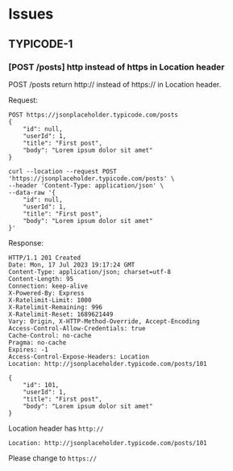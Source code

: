 # Issues

## TYPICODE-1

### [POST /posts] http instead of https in Location header

POST /posts return http:// instead of https:// in Location header.

Request:

```
POST https://jsonplaceholder.typicode.com/posts
{
    "id": null,
    "userId": 1,
    "title": "First post",
    "body": "Lorem ipsum dolor sit amet"
}
```

```
curl --location --request POST 'https://jsonplaceholder.typicode.com/posts' \
--header 'Content-Type: application/json' \
--data-raw '{
    "id": null,
    "userId": 1,
    "title": "First post",
    "body": "Lorem ipsum dolor sit amet"
}'
```

Response:

```
HTTP/1.1 201 Created
Date: Mon, 17 Jul 2023 19:17:24 GMT
Content-Type: application/json; charset=utf-8
Content-Length: 95
Connection: keep-alive
X-Powered-By: Express
X-Ratelimit-Limit: 1000
X-Ratelimit-Remaining: 996
X-Ratelimit-Reset: 1689621449
Vary: Origin, X-HTTP-Method-Override, Accept-Encoding
Access-Control-Allow-Credentials: true
Cache-Control: no-cache
Pragma: no-cache
Expires: -1
Access-Control-Expose-Headers: Location
Location: http://jsonplaceholder.typicode.com/posts/101

{
    "id": 101,
    "userId": 1,
    "title": "First post",
    "body": "Lorem ipsum dolor sit amet"
}
```

Location header has `http://`

```
Location: http://jsonplaceholder.typicode.com/posts/101
```

Please change to `https://`